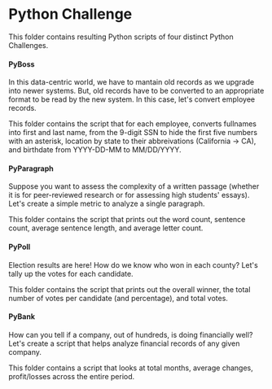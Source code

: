 # Python Challenge

This folder contains resulting Python scripts of four distinct Python Challenges.  

#### PyBoss 

In this data-centric world, we have to mantain old records as we upgrade into newer systems. But, old records have to be converted to an appropriate format to be read by the new system. In this case, let's convert employee records. 

This folder contains the script that for each employee, converts fullnames into first and last name, from the 9-digit SSN to hide the first five numbers with an asterisk, location by state to their abbreivations (California -> CA), and birthdate from YYYY-DD-MM to MM/DD/YYYY.

#### PyParagraph 

Suppose you want to assess the complexity of a written passage (whether it is for peer-reviewed research or for assessing high students' essays). Let's create a simple metric to analyze a single paragraph.

This folder contains the script that prints out the word count, sentence count, average sentence length, and average letter count.

#### PyPoll 

Election results are here! How do we know who won in each county? Let's tally up the votes for each candidate. 

This folder contains the script that prints out the overall winner, the total number of votes per candidate (and percentage), and total votes.

#### PyBank 

How can you tell if a company, out of hundreds, is doing financially well? Let's create a script that helps analyze financial records of any given company. 

This folder contains a script that looks at total months, average changes, profit/losses across the entire period.
